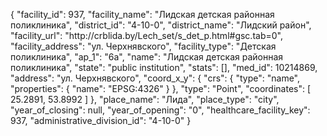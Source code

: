 {
    "facility_id": 937,
    "facility_name": "Лидская детская районная поликлиника",
    "district_id": "4-10-0",
    "district_name": "Лидский район",
    "facility_url": "http:\/\/crblida.by\/Lech_set\/s_det_p.html#gsc.tab=0",
    "facility_address": "ул. Черхнявского",
    "facility_type": "Детская поликлиника",
    "ap_1": "6а",
    "name": "Лидская детская районная поликлиника",
    "state": "public institution",
    "stats": [],
    "med_id": 10214869,
    "address": "ул. Черхнявского",
    "coord_x_y": {
        "crs": {
            "type": "name",
            "properties": {
                "name": "EPSG:4326"
            }
        },
        "type": "Point",
        "coordinates": [
            25.2891,
            53.8992
        ]
    },
    "place_name": "Лида",
    "place_type": "city",
    "year_of_closing": null,
    "year_of_opening": "0",
    "healthcare_facility_key": 937,
    "administrative_division_id": "4-10-0"
}